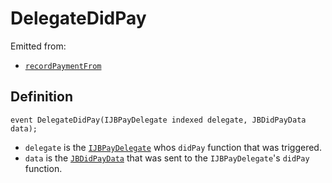 # DelegateDidPay

Emitted from:

* [`recordPaymentFrom`](../write/recordpaymentfrom.md)

## Definition

```solidity
event DelegateDidPay(IJBPayDelegate indexed delegate, JBDidPayData data);
```

* `delegate` is the [`IJBPayDelegate`](../../../../../../protocol/specifications/interfaces/ijbpaydelegate.sol) whos `didPay` function that was triggered.
* `data` is the [`JBDidPayData`](../../../../../../protocol/specifications/data-structures/jbdidpaydata.sol) that was sent to the `IJBPayDelegate`'s `didPay` function.
